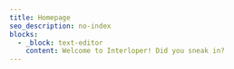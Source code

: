 ```yaml
---
title: Homepage
seo_description: no-index
blocks:
  - _block: text-editor
    content: Welcome to Interloper! Did you sneak in?
---
```

